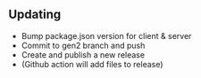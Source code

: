 ## Updating

- Bump package.json version for client & server
- Commit to gen2 branch and push
- Create and publish a new release
- (Github action will add files to release)
